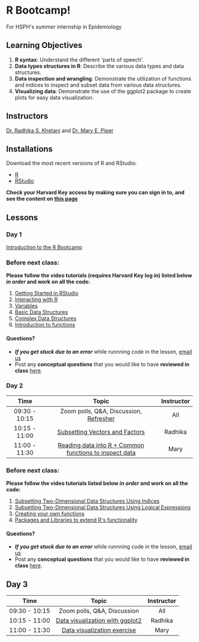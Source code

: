 # R Bootcamp!
For HSPH's summer internship in Epidemiology

## Learning Objectives

1. **R syntax**: Understand the different 'parts of speech'.
2. **Data types structures in R**: Describe the various data types and data structures.
3. **Data inspection and wrangling**: Demonstrate the utilization of functions and indices to inspect and subset data from various data structures.
4. **Visualizing data**: Demonstrate the use of the ggplot2 package to create plots for easy data visualization.

## Instructors

[Dr. Radhika S. Khetani](https://bioinformatics.sph.harvard.edu/people/radhika-khetani) and [Dr. Mary E. Piper](https://bioinformatics.sph.harvard.edu/people/mary-piper)

## Installations

Download the most recent versions of R and RStudio:

 - [R](https://cran.r-project.org/) 
 - [RStudio](https://www.rstudio.com/products/rstudio/download/#download)

**Check your Harvard Key access by making sure you can sign in to, and see the content on [this page](https://projects.iq.harvard.edu/hcatrresource/video-library)**

## Lessons

### Day 1

[Introduction to the R Bootcamp]()

### Before next class:

**Please follow the video tutorials (requires Harvard Key log in) listed below *in order* and work on all the code:**

1. [Getting Started in RStudio](https://projects.iq.harvard.edu/hcatrresource/segment-1-getting-started-rstudio)
1. [Interacting with R](https://projects.iq.harvard.edu/hcatrresource/segment-2-interacting-r)
1. [Variables](https://projects.iq.harvard.edu/hcatrresource/segment-2-introduction-r-variables)
1. [Basic Data Structures](https://projects.iq.harvard.edu/hcatrresource/segment-2-introduction-basic-data-structures)
1. [Complex Data Structures](https://projects.iq.harvard.edu/hcatrresource/segment-3-introduction-complex-data-structures)
1. [Introduction to functions](https://projects.iq.harvard.edu/hcatrresource/segment-1-working-functions-r)

#### Questions?
* ***If you get stuck due to an error*** while runnning code in the lesson, [email us](mailto:hbctraining@hsph.harvard.edu) 
* Post any **conceptual questions** that you would like to have **reviewed in class** [here](https://PollEv.com/hbctraining945).

### Day 2

| Time            |  Topic  | Instructor |
|:------------------------:|:------------------------------------------------:|:--------:|
| 09:30 - 10:15 | Zoom polls, Q&A, Discussion, [Refresher](https://docs.google.com/spreadsheets/d/1k3xjbIgtPYopcpOSUmczgQFhSzu3eadIAjLOIsJyXrc/edit#gid=0) | All |
| 10:15 - 11:00 | [Subsetting Vectors and Factors](../lessons/05_introR-data-wrangling.md) | Radhika |
| 11:00 - 11:30 | [Reading data into R + Common functions to inspect data](../lessons/06_reading_and_data_inspection.md) | Mary |

### Before next class:

**Please follow the video tutorials listed below *in order* and work on all the code:**

1. [Subsetting Two-Dimensional Data Structures Using Indices](https://projects.iq.harvard.edu/hcatrresource/segment-4-wrangling-two-dimensional-data-structures-using-indices)
1. [Subsetting Two-Dimensional Data Structures Using Logical Expressions](https://projects.iq.harvard.edu/hcatrresource/segment-5-subsetting-two-dimensional-data-structures-using-logical-expressions)
1. [Creating your own functions](https://projects.iq.harvard.edu/hcatrresource/segment-2-creating-your-own-functions-r)
1. [Packages and Libraries to extend R's functionality](https://projects.iq.harvard.edu/hcatrresource/segment-1-packages-and-libraries)

#### Questions?
* ***If you get stuck due to an error*** while runnning code in the lesson, [email us](mailto:hbctraining@hsph.harvard.edu) 
* Post any **conceptual questions** that you would like to have **reviewed in class** [here](https://PollEv.com/hbctraining945).

## Day 3

| Time            |  Topic  | Instructor |
|:------------------------:|:------------------------------------------------:|:--------:|
| 09:30 - 10:15 | Zoom polls, Q&A, Discussion | All |
| 10:15 - 11:00 | [Data visualization with ggplot2](../lessons/11_ggplot2.pdf) | Radhika |
| 11:00 - 11:30 | [Data visualization exercise](../lessons/12_boxplot_exercise.md) | Mary |
